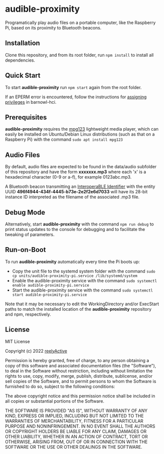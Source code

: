 audible-proximity
=================

Programatically play audio files on a portable computer, like the Raspberry Pi, based on its proximity to Bluetooth beacons.


Installation
------------

Clone this repository, and from its root folder, run `npm install` to install all dependencies.


Quick Start
-----------

To start __audible-proximity__ run `npm start` again from the root folder.

If an EPERM error is encountered, follow the instructions for [assigning privileges](https://github.com/reelyactive/barnowl-hci/#assigning-privileges) in barnowl-hci.


Prerequisites
-------------

__audible-proximity__ requires the [mpg123](https://www.mpg123.de/) lightweight media player, which can easily be installed on Ubuntu/Debian Linux distributions (such as that on a Raspberry Pi) with the command `sudo apt install mpg123`


Audio Files
-----------

By default, audio files are expected to be found in the data/audio subfolder of this repository and have the form __xxxxxxx.mp3__ where each 'x' is a hexadecimal character (0-9 or a-f), for example 0123abc.mp3.

A Bluetooth beacon transmitting an [InteroperaBLE Identifier](https://reelyactive.github.io/interoperable-identifier/) with the entity UUID __496f4944-434f-4445-b73e-2e2f2e6d7033__ will have its 28-bit instance ID interpreted as the filename of the associated .mp3 file.


Debug Mode
----------

Alternatively, start __audible-proximity__ with the command `npm run debug` to print status updates to the console for debugging and to facilitate the tweaking of parameters.


Run-on-Boot
-----------

To run __audible-proximity__ automatically every time the Pi boots up:
- Copy the unit file to the systemd system folder with the command `sudo cp units/audible-proximity-pi.service /lib/systemd/system`
- Enable the audible-proximity service with the command `sudo systemctl enable audible-proximity-pi.service`
- Start the audible-proximity service with the command `sudo systemctl start audible-proximity-pi.service`

Note that it may be necessary to edit the WorkingDirectory and/or ExecStart paths to match the installed location of the __audible-proximity__ repository and npm, respectively.


License
-------

MIT License

Copyright (c) 2022 [reelyActive](https://www.reelyactive.com)

Permission is hereby granted, free of charge, to any person obtaining a copy of this software and associated documentation files (the "Software"), to deal in the Software without restriction, including without limitation the rights to use, copy, modify, merge, publish, distribute, sublicense, and/or sell copies of the Software, and to permit persons to whom the Software is furnished to do so, subject to the following conditions:

The above copyright notice and this permission notice shall be included in all copies or substantial portions of the Software.

THE SOFTWARE IS PROVIDED "AS IS", WITHOUT WARRANTY OF ANY KIND, EXPRESS OR 
IMPLIED, INCLUDING BUT NOT LIMITED TO THE WARRANTIES OF MERCHANTABILITY, 
FITNESS FOR A PARTICULAR PURPOSE AND NONINFRINGEMENT. IN NO EVENT SHALL THE 
AUTHORS OR COPYRIGHT HOLDERS BE LIABLE FOR ANY CLAIM, DAMAGES OR OTHER 
LIABILITY, WHETHER IN AN ACTION OF CONTRACT, TORT OR OTHERWISE, ARISING FROM, 
OUT OF OR IN CONNECTION WITH THE SOFTWARE OR THE USE OR OTHER DEALINGS IN 
THE SOFTWARE.
